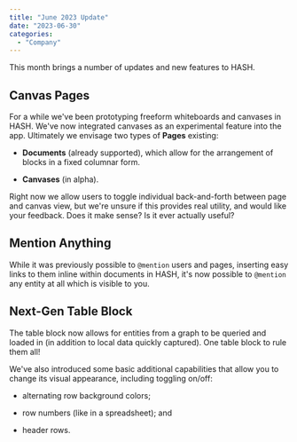 ```yaml
---
title: "June 2023 Update"
date: "2023-06-30"
categories: 
  - "Company"
---
```


This month brings a number of updates and new features to HASH.

## Canvas Pages

For a while we've been prototyping freeform whiteboards and canvases in HASH. We've now integrated canvases as an experimental feature into the app. Ultimately we envisage two types of **Pages** existing:

- **Documents** (already supported), which allow for the arrangement of blocks in a fixed columnar form.

- **Canvases** (in alpha).

Right now we allow users to toggle individual back-and-forth between page and canvas view, but we're unsure if this provides real utility, and would like your feedback. Does it make sense? Is it ever actually useful?

## Mention Anything

While it was previously possible to `@mention` users and pages, inserting easy links to them inline within documents in HASH, it's now possible to `@mention` any entity at all which is visible to you.

## Next-Gen Table Block

The table block now allows for entities from a graph to be queried and loaded in (in addition to local data quickly captured). One table block to rule them all!

We've also introduced some basic additional capabilities that allow you to change its visual appearance, including toggling on/off:

- alternating row background colors;

- row numbers (like in a spreadsheet); and

- header rows.
